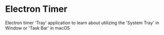 # Electron Timer
Electron timer 'Tray' application to learn about utilizing the 'System Tray' in Window or 'Task Bar' in macOS
